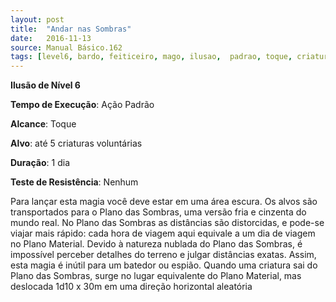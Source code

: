 ```yaml
---
layout: post
title:  "Andar nas Sombras"
date:   2016-11-13
source: Manual Básico.162
tags: [level6, bardo, feiticeiro, mago, ilusao,  padrao, toque, criatura, dia, nenhum]
---
```


**Ilusão de Nível 6**

**Tempo de Execução**: Ação Padrão

**Alcance**: Toque

**Alvo**: até 5 criaturas voluntárias

**Duração**: 1 dia

**Teste de Resistência**: Nenhum

Para lançar esta magia você deve estar em uma área escura. Os alvos são transportados para o Plano das Sombras, uma versão fria e cinzenta do mundo real. 
No Plano das Sombras as distâncias são distorcidas, e pode-se viajar mais rápido: cada hora de viagem aqui equivale a um dia de viagem no Plano Material.
Devido à natureza nublada do Plano das Sombras, é impossível perceber detalhes do terreno e julgar distâncias exatas. 
Assim, esta magia é inútil para um batedor ou espião.
Quando uma criatura sai do Plano das Sombras, surge no lugar equivalente do Plano Material, mas deslocada 1d10 x 30m em uma direção horizontal aleatória